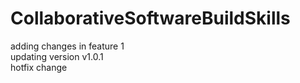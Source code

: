 # CollaborativeSoftwareBuildSkills <br />
adding changes in feature 1 <br />
updating version v1.0.1 <br />
hotfix change <br />